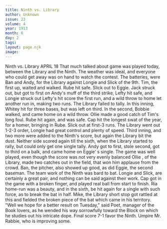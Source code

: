 ```yaml
---
title: Ninth vs. Library
author: Unknown
issue: 23
volume: 4
year: 1913
month: 6
day: 2
tags:
layout: page.njk
image:
---
```

Ninth vs. Library      APRIL 18   That much talked about game was played today, between the Library and the Ninth. The weather was ideal, and everyone who could get away was on hand to watch the contest. The batteries, were Ban and Andy, for the Library against Longie and Slick of the 9th.   Tim, the first up, waited and walked. Rube hit safe. Slick out to Eggie. Jack struck out, but got to first on Andy's muff of the third strike, Lefty hit safe, and Longie struck out Lefty's hit score   the first run, and a wild throw to home let another run in, making two runs.   The Library failed to tally. In this inning, Whitey hit for three bases, but was left on third. In the second, Bobbie walked, and came home on a wild throw. Ollie made a good catch of Tim's long foul. Rube hit again, and was safe. Cap hit the longest swat of the year, for a homer, bringing in Rube. Slick out at first-3 runs. The Library went out 1-2-3 order, Longie had great control and plenty of speed. Third inning, and two more were added to the Ninth's score, but again the Library bit the dust. Neither side scored again till the sixth, when the Library started to rally, but could only get one single tally. Andy got to first, stole second, got to third on a balk, and came home on Eggie' s single.   The game was well played, even though the score was not very evenly balanced Ollie , of the Library, made two catches out in the field, that won him applause from the crowd. Ban, the pitcher, also   showed up good, as did Eggie, the second baseman. The team work of the Ninth was bard to bat. Longie and Slick, are certainly a great pair, and nothing can be said against their work. Cap got in the game with a broken finger, and played real ball from start to finish. Ria home-run was a beauty, and in the sixth, be hit again for a single with such force, as to break the bat in half. Mike, the Library short stop got rattled at this and fielded the broken piece of the bat which came in his territory. "Well we hope for a better result on Tuesday," said Poet, manager of the Book lovers, as he wended his way sorrowfully toward the Block on which he studies out his intricate dope. Final score 7-1 favor the Ninth. Umpire Mr. Rabbie, who is improving some.   

